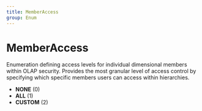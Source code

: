 ```yaml
---
title: MemberAccess
group: Enum
---
```


# MemberAccess<a name="enum-memberaccess"></a>

Enumeration defining access levels for individual dimensional members within OLAP security. Provides the most granular level of access control by specifying which specific members users can access within hierarchies.
- **NONE** (0)
- **ALL** (1)
- **CUSTOM** (2)
